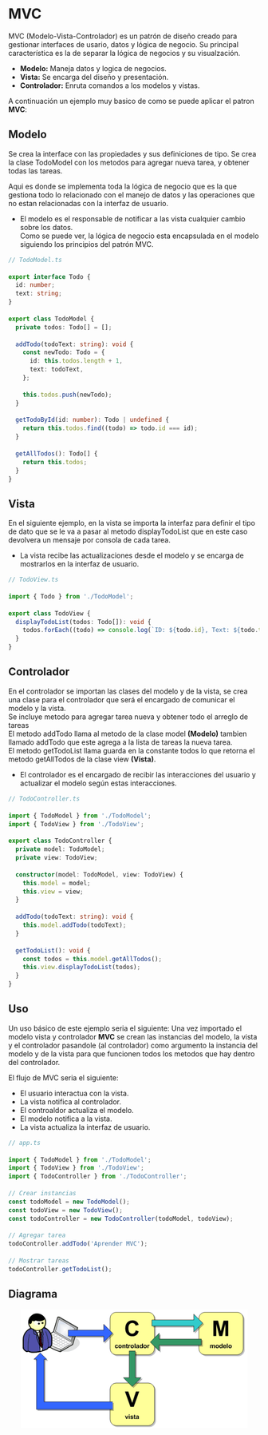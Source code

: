 # MVC

MVC (Modelo-Vista-Controlador) es un patrón de diseño creado para gestionar interfaces de usario, datos y lógica de negocio. Su principal característica es la de separar la lógica de negocios y su visualzación.

- **Modelo:** Maneja datos y logica de negocios.
- **Vista:** Se encarga del diseño y presentación.
- **Controlador:** Enruta comandos a los modelos y vistas.

A continuación un ejemplo muy basico de como se puede aplicar el patron **MVC**:

## Modelo

Se crea la interface con las propiedades y sus definiciones de tipo.
Se crea la clase TodoModel con los metodos para agregar nueva tarea, y obtener todas las tareas.

Aqui es donde se implementa toda la lógica de negocio que es la que gestiona todo lo relacionado con el manejo de datos y las operaciones que no estan relacionadas con la interfaz de usuario.

- El modelo es el responsable de notificar a las vista cualquier cambio sobre los datos.  
  Como se puede ver, la lógica de negocio esta encapsulada en el modelo siguiendo los principios del patrón MVC.

```typescript
// TodoModel.ts

export interface Todo {
  id: number;
  text: string;
}

export class TodoModel {
  private todos: Todo[] = [];

  addTodo(todoText: string): void {
    const newTodo: Todo = {
      id: this.todos.length + 1,
      text: todoText,
    };

    this.todos.push(newTodo);
  }

  getTodoById(id: number): Todo | undefined {
    return this.todos.find((todo) => todo.id === id);
  }

  getAllTodos(): Todo[] {
    return this.todos;
  }
}
```

## Vista

En el siguiente ejemplo, en la vista se importa la interfaz para definir el tipo de dato que se le va a pasar al metodo displayTodoList que en este caso devolvera un mensaje por consola de cada tarea.

- La vista recibe las actualizaciones desde el modelo y se encarga de mostrarlos en la interfaz de usuario.

```typescript
// TodoView.ts

import { Todo } from './TodoModel';

export class TodoView {
  displayTodoList(todos: Todo[]): void {
    todos.forEach((todo) => console.log(`ID: ${todo.id}, Text: ${todo.text}`));
  }
}
```

## Controlador

En el controlador se importan las clases del modelo y de la vista, se crea una clase para el controlador que será el encargado de comunicar el modelo y la vista.  
Se incluye metodo para agregar tarea nueva y obtener todo el arreglo de tareas  
El metodo addTodo llama al metodo de la clase model **(Modelo)** tambien llamado addTodo que este agrega a la lista de tareas la nueva tarea.  
El metodo getTodoList llama guarda en la constante todos lo que retorna el metodo getAllTodos de la clase view **(Vista)**.

- El controlador es el encargado de recibir las interacciones del usuario y actualizar el modelo según estas interacciones.

```typescript
// TodoController.ts

import { TodoModel } from './TodoModel';
import { TodoView } from './TodoView';

export class TodoController {
  private model: TodoModel;
  private view: TodoView;

  constructor(model: TodoModel, view: TodoView) {
    this.model = model;
    this.view = view;
  }

  addTodo(todoText: string): void {
    this.model.addTodo(todoText);
  }

  getTodoList(): void {
    const todos = this.model.getAllTodos();
    this.view.displayTodoList(todos);
  }
}
```

## Uso

Un uso básico de este ejemplo seria el siguiente:
Una vez importado el modelo vista y controlador **MVC** se crean las instancias del modelo, la vista y el controlador pasandole (al controlador) como argumento la instancia del modelo y de la vista para que funcionen todos los metodos que hay dentro del controlador.

El flujo de MVC seria el siguiente:

- El usuario interactua con la vista.
- La vista notifica al controlador.
- El controaldor actualiza el modelo.
- El modelo notifica a la vista.
- La vista actualiza la interfaz de usuario.

```typescript
// app.ts

import { TodoModel } from './TodoModel';
import { TodoView } from './TodoView';
import { TodoController } from './TodoController';

// Crear instancias
const todoModel = new TodoModel();
const todoView = new TodoView();
const todoController = new TodoController(todoModel, todoView);

// Agregar tarea
todoController.addTodo('Aprender MVC');

// Mostrar tareas
todoController.getTodoList();
```
## Diagrama

<p align="center">
  <img src="./images/diagrama.png" alt="Descripción de la imagen">
</p>
